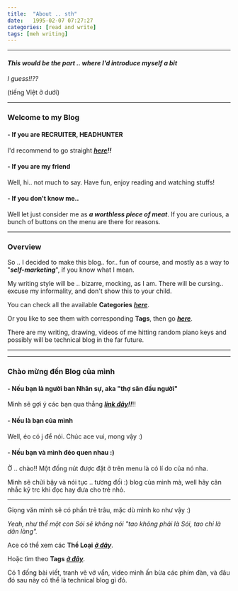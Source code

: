 ```yaml
---
title:  "About .. sth"
date:   1995-02-07 07:27:27
categories: [read and write]
tags: [meh writing]
---
```

-------
#### *This would be the part .. where I'd introduce myself a bit*
_I guess!!??_

(tiếng Việt ở dưới)

-------

### **Welcome to my Blog**


#### - If you are **RECRUITER, HEADHUNTER**
I'd recommend to go straight ***[here](https://duken72.github.io/2020/Dear-Recruiter/)!!***

#### - If you are **my friend**
Well, hi.. not much to say. Have fun, enjoy reading and watching stuffs!

#### - If you don't know me..
Well let just consider me as ***a worthless piece of meat***.
If you are curious, a bunch of buttons on the menu are there for reasons.

-------

### **Overview**
So .. I decided to make this blog.. for.. fun of course, and mostly as a way to "***self-marketing***", if you know what I mean.

My writing style will be .. bizarre, mocking, as I am.
There will be cursing.. excuse my informality, and don't show this to your child.

You can check all the available **Categories** ***[here](https://duken72.github.io/categories/)***.

Or you like to see them with corresponding **Tags**, then go ***[here](https://duken72.github.io/tags/)***.

There are my writing, drawing, videos of me hitting random piano keys and possibly will be technical blog in the far future.

-----------------------------------
-----------------------------------

### **Chào mừng đến Blog của mình**


#### - Nếu bạn là **người ban Nhân sự, aka "thợ săn đầu người"**
Mình sẽ gợi ý các bạn qua thẳng ***[link đây](https://duken72.github.io/2020/Dear-Recruiter/)!!***!!

#### - Nếu là **bạn của mình**
Well, éo có j để nói. Chúc ace vui, mong vậy :)

#### - Nếu bạn và mình đéo quen nhau :)
Ờ .. chào!! Một đống nút được đặt ở trên menu là có lí do của nó nha.

Mình sẽ chửi bậy và nói tục .. tương đối :) blog của mình mà, well hãy cân nhắc kỹ trc khi đọc hay đưa cho trẻ nhỏ.

-------

Giọng văn mình sẽ có phần trẻ trâu, mặc dù mình ko như vậy :)

*Yeah, như thể một con Sói sẽ không nói "tao không phải là Sói, tao chỉ là dân làng".*

Ace có thể xem các **Thể Loại** ***[ở đây](https://duken72.github.io/categories/)***.

Hoặc tìm theo **Tags** ***[ở đây](https://duken72.github.io/tags/)***.

Có 1 đống bài viết, tranh vẽ vớ vẩn, video mình ấn bừa các phím đàn, và đâu đó sau này có thể là technical blog gì đó.
